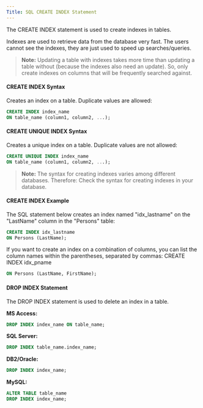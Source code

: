 ```yaml
---
Title: SQL CREATE INDEX Statement
---
```


The CREATE INDEX statement is used to create indexes in tables.

Indexes are used to retrieve data from the database very fast. The users cannot see the indexes, they are just used to speed up searches/queries.

> **Note:** Updating a table with indexes takes more time than updating a table without (because the indexes also need an update). So, only create indexes on columns that will be frequently searched against.

#### CREATE INDEX Syntax

Creates an index on a table. Duplicate values are allowed:

```sql
CREATE INDEX index_name
ON table_name (column1, column2, ...);
```

#### CREATE UNIQUE INDEX Syntax

Creates a unique index on a table. Duplicate values are not allowed:

```sql
CREATE UNIQUE INDEX index_name
ON table_name (column1, column2, ...);
```

> **Note:** The syntax for creating indexes varies among different databases. Therefore: Check the syntax for creating indexes in your database.

#### CREATE INDEX Example

The SQL statement below creates an index named "idx_lastname" on the "LastName" column in the "Persons" table:

```sql
CREATE INDEX idx_lastname
ON Persons (LastName);
```

If you want to create an index on a combination of columns, you can list the column names within the parentheses, separated by commas:
CREATE INDEX idx_pname

```sql
ON Persons (LastName, FirstName);
```

#### DROP INDEX Statement

The DROP INDEX statement is used to delete an index in a table.

**MS Access:**
```sql
DROP INDEX index_name ON table_name;
```

**SQL Server:**
```sql
DROP INDEX table_name.index_name;
```

**DB2/Oracle:**
```sql
DROP INDEX index_name;
```
**MySQL:**
```sql
ALTER TABLE table_name
DROP INDEX index_name; 
```
